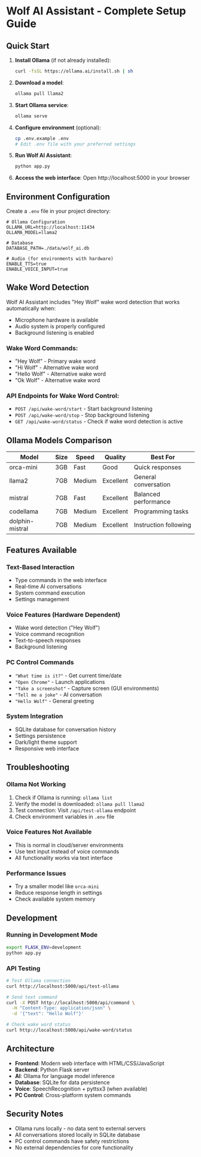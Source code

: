 # Wolf AI Assistant - Complete Setup Guide

## Quick Start

1. **Install Ollama** (if not already installed):
   ```bash
   curl -fsSL https://ollama.ai/install.sh | sh
   ```

2. **Download a model**:
   ```bash
   ollama pull llama2
   ```

3. **Start Ollama service**:
   ```bash
   ollama serve
   ```

4. **Configure environment** (optional):
   ```bash
   cp .env.example .env
   # Edit .env file with your preferred settings
   ```

5. **Run Wolf AI Assistant**:
   ```bash
   python app.py
   ```

6. **Access the web interface**:
   Open http://localhost:5000 in your browser

## Environment Configuration

Create a `.env` file in your project directory:

```env
# Ollama Configuration
OLLAMA_URL=http://localhost:11434
OLLAMA_MODEL=llama2

# Database
DATABASE_PATH=./data/wolf_ai.db

# Audio (for environments with hardware)
ENABLE_TTS=true
ENABLE_VOICE_INPUT=true
```

## Wake Word Detection

Wolf AI Assistant includes "Hey Wolf" wake word detection that works automatically when:
- Microphone hardware is available
- Audio system is properly configured
- Background listening is enabled

### Wake Word Commands:
- "Hey Wolf" - Primary wake word
- "Hi Wolf" - Alternative wake word  
- "Hello Wolf" - Alternative wake word
- "Ok Wolf" - Alternative wake word

### API Endpoints for Wake Word Control:
- `POST /api/wake-word/start` - Start background listening
- `POST /api/wake-word/stop` - Stop background listening
- `GET /api/wake-word/status` - Check if wake word detection is active

## Ollama Models Comparison

| Model | Size | Speed | Quality | Best For |
|-------|------|-------|---------|----------|
| orca-mini | 3GB | Fast | Good | Quick responses |
| llama2 | 7GB | Medium | Excellent | General conversation |
| mistral | 7GB | Fast | Excellent | Balanced performance |
| codellama | 7GB | Medium | Excellent | Programming tasks |
| dolphin-mistral | 7GB | Medium | Excellent | Instruction following |

## Features Available

### Text-Based Interaction
- Type commands in the web interface
- Real-time AI conversations
- System command execution
- Settings management

### Voice Features (Hardware Dependent)
- Wake word detection ("Hey Wolf")
- Voice command recognition
- Text-to-speech responses
- Background listening

### PC Control Commands
- `"What time is it?"` - Get current time/date
- `"Open Chrome"` - Launch applications
- `"Take a screenshot"` - Capture screen (GUI environments)
- `"Tell me a joke"` - AI conversation
- `"Hello Wolf"` - General greeting

### System Integration
- SQLite database for conversation history
- Settings persistence
- Dark/light theme support
- Responsive web interface

## Troubleshooting

### Ollama Not Working
1. Check if Ollama is running: `ollama list`
2. Verify the model is downloaded: `ollama pull llama2`
3. Test connection: Visit `/api/test-ollama` endpoint
4. Check environment variables in `.env` file

### Voice Features Not Available
- This is normal in cloud/server environments
- Use text input instead of voice commands
- All functionality works via text interface

### Performance Issues
- Try a smaller model like `orca-mini`
- Reduce response length in settings
- Check available system memory

## Development

### Running in Development Mode
```bash
export FLASK_ENV=development
python app.py
```

### API Testing
```bash
# Test Ollama connection
curl http://localhost:5000/api/test-ollama

# Send text command
curl -X POST http://localhost:5000/api/command \
  -H "Content-Type: application/json" \
  -d '{"text": "Hello Wolf"}'

# Check wake word status
curl http://localhost:5000/api/wake-word/status
```

## Architecture

- **Frontend**: Modern web interface with HTML/CSS/JavaScript
- **Backend**: Python Flask server
- **AI**: Ollama for language model inference
- **Database**: SQLite for data persistence
- **Voice**: SpeechRecognition + pyttsx3 (when available)
- **PC Control**: Cross-platform system commands

## Security Notes

- Ollama runs locally - no data sent to external servers
- All conversations stored locally in SQLite database
- PC control commands have safety restrictions
- No external dependencies for core functionality